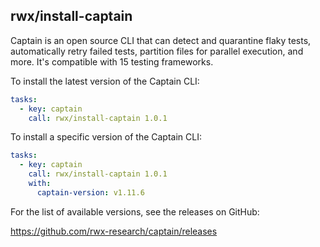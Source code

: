 ## rwx/install-captain

Captain is an open source CLI that can detect and quarantine flaky tests,
automatically retry failed tests, partition files for parallel execution,
and more. It's compatible with 15 testing frameworks.

To install the latest version of the Captain CLI:

```yaml
tasks:
  - key: captain
    call: rwx/install-captain 1.0.1
```

To install a specific version of the Captain CLI:

```yaml
tasks:
  - key: captain
    call: rwx/install-captain 1.0.1
    with:
      captain-version: v1.11.6
```

For the list of available versions, see the releases on GitHub:

https://github.com/rwx-research/captain/releases
